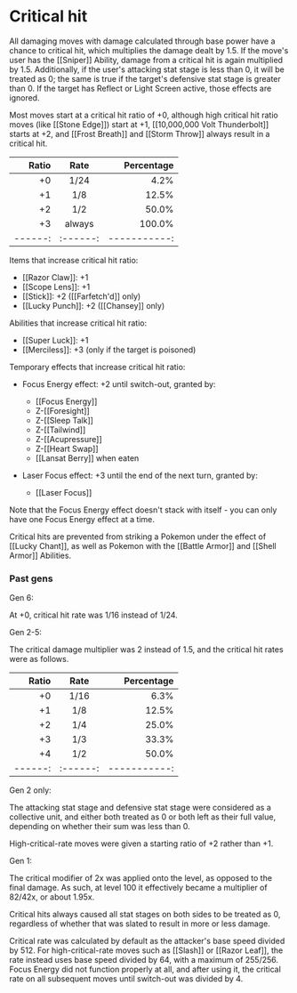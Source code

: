# Critical hit

All damaging moves with damage calculated through base power have a chance to critical hit, which multiplies the damage dealt by 1.5. If the move's user has the [[Sniper]] Ability, damage from a critical hit is again multiplied by 1.5. Additionally, if the user's attacking stat stage is less than 0, it will be treated as 0; the same is true if the target's defensive stat stage is greater than 0. If the target has Reflect or Light Screen active, those effects are ignored.

Most moves start at a critical hit ratio of +0, although high critical hit ratio moves (like [[Stone Edge]]) start at +1, [[10,000,000 Volt Thunderbolt]] starts at +2, and [[Frost Breath]] and [[Storm Throw]] always result in a critical hit.

| Ratio | Rate   | Percentage |
|------:|:------:|-----------:|
| +0    | 1/24   |       4.2% |
| +1    | 1/8    |      12.5% |
| +2    | 1/2    |      50.0% |
| +3    | always |     100.0% |
|------:|:------:|-----------:|

Items that increase critical hit ratio:

- [[Razor Claw]]: +1
- [[Scope Lens]]: +1
- [[Stick]]: +2 ([[Farfetch'd]] only)
- [[Lucky Punch]]: +2 ([[Chansey]] only)

Abilities that increase critical hit ratio:

- [[Super Luck]]: +1
- [[Merciless]]: +3 (only if the target is poisoned)

Temporary effects that increase critical hit ratio:

- Focus Energy effect: +2 until switch-out, granted by:
    - [[Focus Energy]]
    - Z-[[Foresight]]
    - Z-[[Sleep Talk]]
    - Z-[[Tailwind]]
    - Z-[[Acupressure]]
    - Z-[[Heart Swap]]
    - [[Lansat Berry]] when eaten

- Laser Focus effect: +3 until the end of the next turn, granted by:
    - [[Laser Focus]]

Note that the Focus Energy effect doesn't stack with itself - you can only have one Focus Energy effect at a time.

Critical hits are prevented from striking a Pokemon under the effect of [[Lucky Chant]], as well as Pokemon with the [[Battle Armor]] and [[Shell Armor]] Abilities.

### Past gens

Gen 6:

At +0, critical hit rate was 1/16 instead of 1/24.

Gen 2-5:

The critical damage multiplier was 2 instead of 1.5, and the critical hit rates were as follows.

| Ratio | Rate   | Percentage |
|------:|:------:|-----------:|
| +0    | 1/16   |       6.3% |
| +1    | 1/8    |      12.5% |
| +2    | 1/4    |      25.0% |
| +3    | 1/3    |      33.3% |
| +4    | 1/2    |      50.0% |
|------:|:------:|-----------:|

Gen 2 only:

The attacking stat stage and defensive stat stage were considered as a collective unit, and either both treated as 0 or both left as their full value, depending on whether their sum was less than 0. 

High-critical-rate moves were given a starting ratio of +2 rather than +1.

Gen 1:

The critical modifier of 2x was applied onto the level, as opposed to the final damage. As such, at level 100 it effectively became a multiplier of 82/42x, or about 1.95x. 

Critical hits always caused all stat stages on both sides to be treated as 0, regardless of whether that was slated to result in more or less damage.

Critical rate was calculated by default as the attacker's base speed divided by 512.
For high-critical-rate moves such as [[Slash]] or [[Razor Leaf]], the rate instead uses base speed divided by 64, with a maximum of 255/256.
Focus Energy did not function properly at all, and after using it, the critical rate on all subsequent moves until switch-out was divided by 4.
